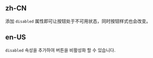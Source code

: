 ## zh-CN

添加 `disabled` 属性即可让按钮处于不可用状态，同时按钮样式也会改变。

## en-US

`disabled` 속성을 추가하여 버튼을 비활성화 할 수 있습니다.
